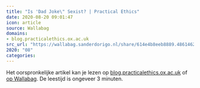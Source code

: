 ```yaml
---
title: "Is 'Dad Joke\" Sexist? | Practical Ethics"
date: 2020-08-20 09:01:47
icon: article
source: Wallabag
domains:
- blog.practicalethics.ox.ac.uk
src_url: "https://wallabag.sanderdorigo.nl/share/614e4b8eeb8889.48614621"
2020: "08"
categories:
---
```

Het oorspronkelijke artikel kan je lezen op [blog.practicalethics.ox.ac.uk](http://blog.practicalethics.ox.ac.uk/2019/06/is-dad-joke-sexist/) of [op Wallabag](https://wallabag.sanderdorigo.nl/share/614e4b8eeb8889.48614621). De leestijd is ongeveer 3 minuten.